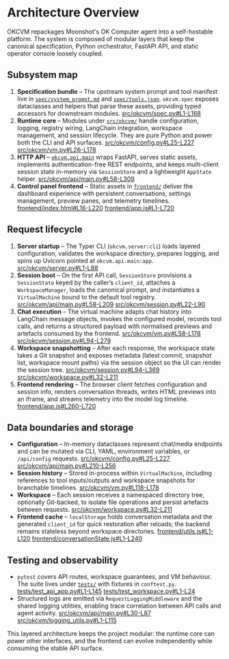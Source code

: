 # Architecture Overview

OKCVM repackages Moonshot's OK Computer agent into a self-hostable platform. The
system is composed of modular layers that keep the canonical specification,
Python orchestrator, FastAPI API, and static operator console loosely coupled.

## Subsystem map

1. **Specification bundle** – The upstream system prompt and tool manifest live
   in [`spec/system_prompt.md`](../spec/system_prompt.md) and [`spec/tools.json`](../spec/tools.json). `okcvm.spec` exposes dataclasses and
   helpers that parse these assets, providing typed accessors for downstream
   modules. [src/okcvm/spec.py#L1-L168](../src/okcvm/spec.py#L1-L168)
2. **Runtime core** – Modules under [`src/okcvm/`](../src/okcvm) handle
   configuration, logging, registry wiring, LangChain integration, workspace
   management, and session lifecycle. They are pure Python and power both the CLI
   and API surfaces. [src/okcvm/config.py#L25-L227](../src/okcvm/config.py#L25-L227) [src/okcvm/vm.py#L26-L178](../src/okcvm/vm.py#L26-L178)
3. **HTTP API** – [`okcvm.api.main`](../src/okcvm/api/main.py) wraps FastAPI,
   serves static assets, implements authentication-free REST endpoints, and keeps
   multi-client session state in-memory via `SessionStore` and a lightweight
   `AppState` helper. [src/okcvm/api/main.py#L58-L309](../src/okcvm/api/main.py#L58-L309)
4. **Control panel frontend** – Static assets in [`frontend/`](../frontend)
   deliver the dashboard experience with persistent conversations, settings
   management, preview panes, and telemetry timelines. [frontend/index.html#L16-L220](../frontend/index.html#L16-L220) [frontend/app.js#L1-L720](../frontend/app.js#L1-L720)

## Request lifecycle

1. **Server startup** – The Typer CLI (`okcvm.server:cli`) loads layered
   configuration, validates the workspace directory, prepares logging, and spins
   up Uvicorn pointed at `okcvm.api.main:app`. [src/okcvm/server.py#L1-L88](../src/okcvm/server.py#L1-L88)
2. **Session boot** – On the first API call, `SessionStore` provisions a
   `SessionState` keyed by the caller’s `client_id`, attaches a `WorkspaceManager`,
   loads the canonical prompt, and instantiates a `VirtualMachine` bound to the
   default tool registry. [src/okcvm/api/main.py#L58-L209](../src/okcvm/api/main.py#L58-L209) [src/okcvm/session.py#L22-L90](../src/okcvm/session.py#L22-L90)
3. **Chat execution** – The virtual machine adapts chat history into LangChain
   message objects, invokes the configured model, records tool calls, and returns
   a structured payload with normalised previews and artefacts consumed by the
   frontend. [src/okcvm/vm.py#L58-L178](../src/okcvm/vm.py#L58-L178) [src/okcvm/session.py#L94-L279](../src/okcvm/session.py#L94-L279)
4. **Workspace snapshotting** – After each response, the workspace state takes a
   Git snapshot and exposes metadata (latest commit, snapshot list, workspace
   mount paths) via the session object so the UI can render the session tree. [src/okcvm/session.py#L94-L369](../src/okcvm/session.py#L94-L369) [src/okcvm/workspace.py#L32-L211](../src/okcvm/workspace.py#L32-L211)
5. **Frontend rendering** – The browser client fetches configuration and session
   info, renders conversation threads, writes HTML previews into an iframe, and
   streams telemetry into the model log timeline. [frontend/app.js#L260-L720](../frontend/app.js#L260-L720)

## Data boundaries and storage

- **Configuration** – In-memory dataclasses represent chat/media endpoints and
  can be mutated via CLI, YAML, environment variables, or `/api/config`
  requests. [src/okcvm/config.py#L25-L227](../src/okcvm/config.py#L25-L227) [src/okcvm/api/main.py#L210-L256](../src/okcvm/api/main.py#L210-L256)
- **Session history** – Stored in-process within `VirtualMachine`, including
  references to tool inputs/outputs and workspace snapshots for branchable
  timelines. [src/okcvm/vm.py#L118-L178](../src/okcvm/vm.py#L118-L178)
- **Workspace** – Each session receives a namespaced directory tree, optionally
  Git-backed, to isolate file operations and persist artefacts between requests. [src/okcvm/workspace.py#L32-L211](../src/okcvm/workspace.py#L32-L211)
- **Frontend cache** – `localStorage` holds conversation metadata and the
  generated `client_id` for quick restoration after reloads; the backend remains
  stateless beyond workspace directories. [frontend/utils.js#L1-L120](../frontend/utils.js#L1-L120) [frontend/conversationState.js#L1-L240](../frontend/conversationState.js#L1-L240)

## Testing and observability

- `pytest` covers API routes, workspace guarantees, and VM behaviour. The suite
  lives under [`tests/`](../tests) with fixtures in `conftest.py`. [tests/test_api_app.py#L1-L145](../tests/test_api_app.py#L1-L145) [tests/test_workspace.py#L1-L24](../tests/test_workspace.py#L1-L24)
- Structured logs are emitted via `RequestLoggingMiddleware` and the shared
  logging utilities, enabling trace correlation between API calls and agent
  activity. [src/okcvm/api/main.py#L30-L87](../src/okcvm/api/main.py#L30-L87) [src/okcvm/logging_utils.py#L1-L115](../src/okcvm/logging_utils.py#L1-L115)

This layered architecture keeps the project modular: the runtime core can power
other interfaces, and the frontend can evolve independently while consuming the
stable API surface.
